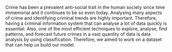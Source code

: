 Crime has been a prevalent anti-social trait in the human society since time immemorial and it continues to be so even today. Analysing many aspects of crime and identifying criminal trends are highly important. Therefore, having a criminal information system that can analyse a lot of data quickly is essential. Also, one of the most efficient techniques to explore, analyse, find patterns, and forecast future crimes in a vast quantity of data is data analysis by using classification. Therefore, we aimed to work on a dataset that can help us build our model.
